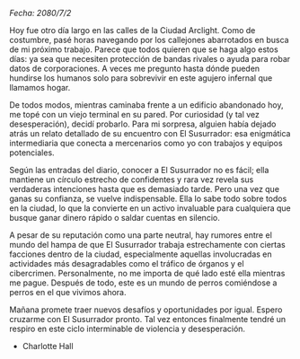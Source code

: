 _Fecha: 2080/7/2_

Hoy fue otro día largo en las calles de la Ciudad Arclight. Como de costumbre, pasé horas navegando por los callejones abarrotados en busca de mi próximo trabajo. Parece que todos quieren que se haga algo estos días: ya sea que necesiten protección de bandas rivales o ayuda para robar datos de corporaciones. A veces me pregunto hasta dónde pueden hundirse los humanos solo para sobrevivir en este agujero infernal que llamamos hogar.

De todos modos, mientras caminaba frente a un edificio abandonado hoy, me topé con un viejo terminal en su pared. Por curiosidad (y tal vez desesperación), decidí probarlo. Para mi sorpresa, alguien había dejado atrás un relato detallado de su encuentro con El Susurrador: esa enigmática intermediaria que conecta a mercenarios como yo con trabajos y equipos potenciales.

Según las entradas del diario, conocer a El Susurrador no es fácil; ella mantiene un círculo estrecho de confidentes y rara vez revela sus verdaderas intenciones hasta que es demasiado tarde. Pero una vez que ganas su confianza, se vuelve indispensable. Ella lo sabe todo sobre todos en la ciudad, lo que la convierte en un activo invaluable para cualquiera que busque ganar dinero rápido o saldar cuentas en silencio.

A pesar de su reputación como una parte neutral, hay rumores entre el mundo del hampa de que El Susurrador trabaja estrechamente con ciertas facciones dentro de la ciudad, especialmente aquellas involucradas en actividades más desagradables como el tráfico de órganos y el cibercrimen. Personalmente, no me importa de qué lado esté ella mientras me pague. Después de todo, este es un mundo de perros comiéndose a perros en el que vivimos ahora.

Mañana promete traer nuevos desafíos y oportunidades por igual. Espero cruzarme con El Susurrador pronto. Tal vez entonces finalmente tendré un respiro en este ciclo interminable de violencia y desesperación.

- Charlotte Hall
